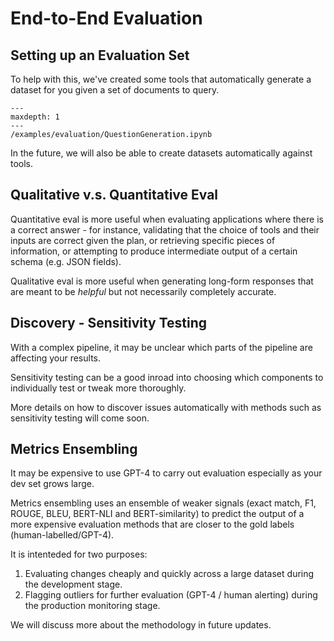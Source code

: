 # End-to-End Evaluation
## Setting up an Evaluation Set

To help with this, we've created some tools that automatically generate a dataset for you given a set of documents to query.

```{toctree}
---
maxdepth: 1
---
/examples/evaluation/QuestionGeneration.ipynb
```

In the future, we will also be able to create datasets automatically against tools.

## Qualitative v.s. Quantitative Eval

Quantitative eval is more useful when evaluating applications where there is a correct answer - for instance, validating that the choice of tools and their inputs are correct given the plan, or retrieving specific pieces of information, or attempting to produce intermediate output of a certain schema (e.g. JSON fields).

Qualitative eval is more useful when generating long-form responses that are meant to be *helpful* but not necessarily completely accurate.


## Discovery - Sensitivity Testing

With a complex pipeline, it may be unclear which parts of the pipeline are affecting your results.

Sensitivity testing can be a good inroad into choosing which components to individually test or tweak more thoroughly.

More details on how to discover issues automatically with methods such as sensitivity testing will come soon.

## Metrics Ensembling

It may be expensive to use GPT-4 to carry out evaluation especially as your dev set grows large.

Metrics ensembling uses an ensemble of weaker signals (exact match, F1, ROUGE, BLEU, BERT-NLI and BERT-similarity) to predict the output of a more expensive evaluation methods that are closer to the gold labels (human-labelled/GPT-4).

It is intenteded for two purposes:

1. Evaluating changes cheaply and quickly across a large dataset during the development stage.
2. Flagging outliers for further evaluation (GPT-4 / human alerting) during the production monitoring stage.

We will discuss more about the methodology in future updates.